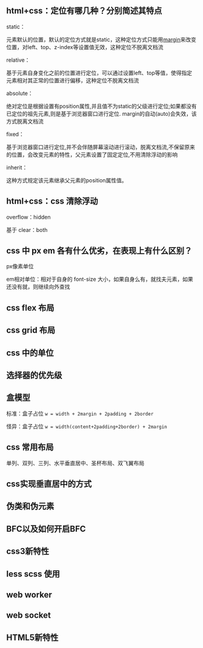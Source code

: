 ## html+css：定位有哪几种？分别简述其特点



static：

元素默认的位置，默认的定位方式就是static，这种定位方式只能用[margin](https://so.csdn.net/so/search?q=margin&spm=1001.2101.3001.7020)来改变位置，对left、top、z-index等设置值无效，这种定位不脱离文档流



relative：

基于元素自身变化之前的位置进行定位，可以通过设置left、top等值，使得指定元素相对其正常的位置进行偏移，这种定位不脱离文档流



absolute：

绝对定位是根据设置有position属性,并且值不为static的父级进行定位;如果都没有已定位的祖先元素,则是基于浏览器窗口进行定位. margin的自动(auto)会失效，该方式脱离文档流



fixed：

基于浏览器窗口进行定位,并不会伴随屏幕滚动进行滚动，脱离文档流,不保留原来的位置，会改变元素的特性，父元素设置了固定定位,不用清除浮动的影响



inherit：

这种方式规定该元素继承父元素的position属性值。





## html+css：css 清除浮动



overflow：hidden

基于 clear：both





## css 中 px em 各有什么优劣，在表现上有什么区别？



px像素单位

em相对单位：相对于自身的 font-size 大小，如果自身么有，就找夫元素，如果还没有就，则继续向外查找





## css flex 布局



## css grid 布局



## css 中的单位





## 选择器的优先级





## 盒模型

标准：盒子占位 `w = width + 2margin + 2padding + 2border`

怪异：盒子占位 `w = width(content+2padding+2border) + 2margin`



## css 常用布局

单列、双列、三列、水平垂直居中、圣杯布局、双飞翼布局



## css实现垂直居中的方式



## 伪类和伪元素



## BFC以及如何开启BFC



## css3新特性



## less scss 使用





## web worker



## web socket



## HTML5新特性

